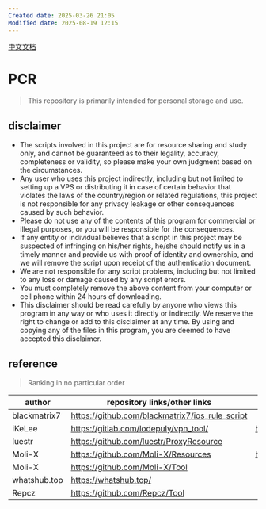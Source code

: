 ```yaml
---
Created date: 2025-03-26 21:05
Modified date: 2025-08-19 12:15
---
```

[中文文档](https://github.com/LaolunsiG/PCR/blob/main/README_CN.md)

# PCR
> This repository is primarily intended for personal storage and use.

## disclaimer

- The scripts involved in this project are for resource sharing and study only, and cannot be guaranteed as to their legality, accuracy, completeness or validity, so please make your own judgment based on the circumstances.
- Any user who uses this project indirectly, including but not limited to setting up a VPS or distributing it in case of certain behavior that violates the laws of the country/region or related regulations, this project is not responsible for any privacy leakage or other consequences caused by such behavior.
- Please do not use any of the contents of this program for commercial or illegal purposes, or you will be responsible for the consequences.
- If any entity or individual believes that a script in this project may be suspected of infringing on his/her rights, he/she should notify us in a timely manner and provide us with proof of identity and ownership, and we will remove the script upon receipt of the authentication document.
- We are not responsible for any script problems, including but not limited to any loss or damage caused by any script errors.
- You must completely remove the above content from your computer or cell phone within 24 hours of downloading.
- This disclaimer should be read carefully by anyone who views this program in any way or who uses it directly or indirectly. We reserve the right to change or add to this disclaimer at any time. By using and copying any of the files in this program, you are deemed to have accepted this disclaimer.

## reference

> Ranking in no particular order

| author       | repository links/other links                    | telegram            |
| ------------ | ----------------------------------------------- | ------------------- |
| blackmatrix7 | https://github.com/blackmatrix7/ios_rule_script |                     |
| iKeLee       | https://gitlab.com/lodepuly/vpn_tool/           | https://t.me/iKeLee |
| luestr       | https://github.com/luestr/ProxyResource         |                     |
| Moli-X       | https://github.com/Moli-X/Resources             | https://t.me/QuantX |
| Moli-X       | https://github.com/Moli-X/Tool                  |                     |
| whatshub.top | https://whatshub.top/                           |                     |
| Repcz        | https://github.com/Repcz/Tool                   |                     |
